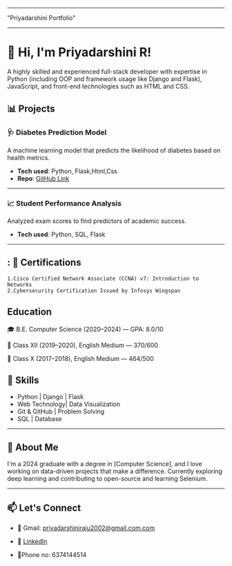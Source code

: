 
---
 "Priyadarshini Portfolio"

---

# 👋 Hi, I'm Priyadarshini R!

A highly skilled and experienced full-stack developer with expertise in Python (including OOP and framework usage like Django and Flask), JavaScript, and front-end technologies such as HTML and CSS. 

## 📊 Projects

### 🩺 Diabetes Prediction Model
A machine learning model that predicts the likelihood of diabetes based on health metrics.

- **Tech used**: Python, Flask,Html,Css
- **Repo**: [GitHub Link](https://github.com/PriyadarshiniR0/diabetic-prediction)

---

### 📈 Student Performance Analysis
Analyzed exam scores to find predictors of academic success.

- **Tech used**: Python, SQL, Flask


---
## : 🏅 Certifications
    1.Cisco Certified Network Associate (CCNA) v7: Introduction to Networks
    2.Cybersecurity Certification Issued by Infosys Wingspan

##  Education

🎓 B.E. Computer Science (2020–2024) — 
    GPA: 8.0/10 

📘 Class XII (2019–2020), 
    English Medium — 370/600 

📗 Class X (2017–2018), 
    English Medium — 464/500

## 🧠 Skills

- Python | Django | Flask 
- Web Technology| Data Visualization  
- Git & GitHub | Problem Solving  
- SQL          | Database 

---

## 📃 About Me

I'm a 2024 graduate with a degree in [Computer Science], and I love working on data-driven projects that make a difference. 
Currently exploring deep learning and contributing to open-source and learning Selenium.

---

## 📫 Let's Connect

- 📧 Gmail: priyadarshiniraju2002@gmail.com.com  
- 💼 [LinkedIn](https://www.linkedin.com/in/priyadarshini-r-b62751274/)  

- 📧Phone no: 6374144514
